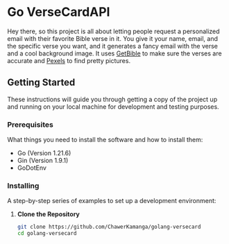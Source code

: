 # Go VerseCardAPI

Hey there, so this project is all about letting people request a personalized email with their favorite Bible verse in it. You give it your name, email, and the specific verse you want, and it generates a fancy email with the verse and a cool background image. It uses [GetBible](https://query.getbible.net/) to make sure the verses are accurate and [Pexels](https://www.pexels.com/) to find pretty pictures.

## Getting Started

These instructions will guide you through getting a copy of the project up and running on your local machine for development and testing purposes.

### Prerequisites

What things you need to install the software and how to install them:

- Go (Version 1.21.6)
- Gin (Version 1.9.1)
- GoDotEnv

### Installing

A step-by-step series of examples to set up a development environment:

1. **Clone the Repository**

   ```bash
   git clone https://github.com/ChawerKamanga/golang-versecard
   cd golang-versecard
